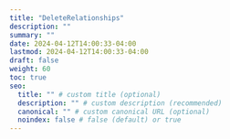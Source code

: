 ```yaml
---
title: "DeleteRelationships"
description: ""
summary: ""
date: 2024-04-12T14:00:33-04:00
lastmod: 2024-04-12T14:00:33-04:00
draft: false
weight: 60
toc: true
seo:
  title: "" # custom title (optional)
  description: "" # custom description (recommended)
  canonical: "" # custom canonical URL (optional)
  noindex: false # false (default) or true
---
```

